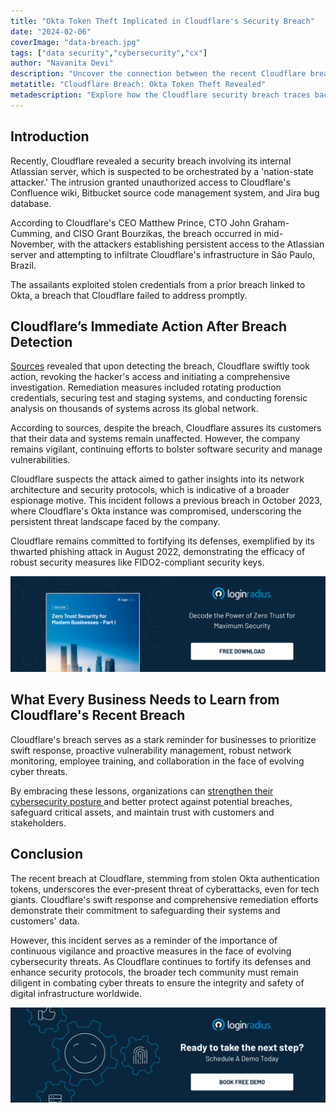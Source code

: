 ```yaml
---
title: "Okta Token Theft Implicated in Cloudflare's Security Breach"
date: "2024-02-06"
coverImage: "data-breach.jpg"
tags: ["data security","cybersecurity","cx"]
author: "Navanita Devi"
description: "Uncover the connection between the recent Cloudflare breach and stolen Okta authentication tokens. Discover Cloudflare's immediate actions and ongoing efforts to strengthen security measures."
metatitle: "Cloudflare Breach: Okta Token Theft Revealed"
metadescription: "Explore how the Cloudflare security breach traces back to stolen Okta authentication tokens. Learn about the breach's implications and Cloudflare's response."
---
```

## Introduction

Recently, Cloudflare revealed a security breach involving its internal Atlassian server, which is suspected to be orchestrated by a 'nation-state attacker.' The intrusion granted unauthorized access to Cloudflare's Confluence wiki, Bitbucket source code management system, and Jira bug database.

According to Cloudflare's CEO Matthew Prince, CTO John Graham-Cumming, and CISO Grant Bourzikas, the breach occurred in mid-November, with the attackers establishing persistent access to the Atlassian server and attempting to infiltrate Cloudflare's infrastructure in São Paulo, Brazil. 

The assailants exploited stolen credentials from a prior breach linked to Okta, a breach that Cloudflare failed to address promptly.

## Cloudflare’s Immediate Action After Breach Detection

[Sources](https://www.bleepingcomputer.com/news/security/cloudflare-hacked-using-auth-tokens-stolen-in-okta-attack/) revealed that upon detecting the breach, Cloudflare swiftly took action, revoking the hacker's access and initiating a comprehensive investigation. Remediation measures included rotating production credentials, securing test and staging systems, and conducting forensic analysis on thousands of systems across its global network.

According to sources, despite the breach, Cloudflare assures its customers that their data and systems remain unaffected. However, the company remains vigilant, continuing efforts to bolster software security and manage vulnerabilities.

Cloudflare suspects the attack aimed to gather insights into its network architecture and security protocols, which is indicative of a broader espionage motive. This incident follows a previous breach in October 2023, where Cloudflare's Okta instance was compromised, underscoring the persistent threat landscape faced by the company.

Cloudflare remains committed to fortifying its defenses, exemplified by its thwarted phishing attack in August 2022, demonstrating the efficacy of robust security measures like FIDO2-compliant security keys.

[![WP-zero-trust-security](WP-zero-trust-security.png)](https://www.loginradius.com/resource/whitepaper/zero-trust-security-modern-business/)

## What Every Business Needs to Learn from Cloudflare's Recent Breach

Cloudflare's breach serves as a stark reminder for businesses to prioritize swift response, proactive vulnerability management, robust network monitoring, employee training, and collaboration in the face of evolving cyber threats. 

By embracing these lessons, organizations can [strengthen their cybersecurity posture ](https://www.loginradius.com/security/)and better protect against potential breaches, safeguard critical assets, and maintain trust with customers and stakeholders.

## Conclusion

The recent breach at Cloudflare, stemming from stolen Okta authentication tokens, underscores the ever-present threat of cyberattacks, even for tech giants. Cloudflare's swift response and comprehensive remediation efforts demonstrate their commitment to safeguarding their systems and customers' data. 

However, this incident serves as a reminder of the importance of continuous vigilance and proactive measures in the face of evolving cybersecurity threats. As Cloudflare continues to fortify its defenses and enhance security protocols, the broader tech community must remain diligent in combating cyber threats to ensure the integrity and safety of digital infrastructure worldwide.

[![book-a-free-demo-loginradius](../../assets/book-a-demo-loginradius.png)](https://www.loginradius.com/contact-us?utm_source=blog&utm_medium=web&utm_campaign=okta-token-theft-cloudflare-security)